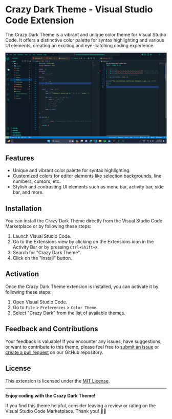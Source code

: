 # Crazy Dark Theme - Visual Studio Code Extension

The Crazy Dark Theme is a vibrant and unique color theme for Visual Studio Code. It offers a distinctive color palette for syntax highlighting and various UI elements, creating an exciting and eye-catching coding experience.

![Crazy Dark Theme Screenshot](Screenshot.png)

## Features

- Unique and vibrant color palette for syntax highlighting.
- Customized colors for editor elements like selection backgrounds, line numbers, cursors, etc.
- Stylish and contrasting UI elements such as menu bar, activity bar, side bar, and more.

## Installation

You can install the Crazy Dark Theme directly from the Visual Studio Code Marketplace or by following these steps:

1. Launch Visual Studio Code.
2. Go to the Extensions view by clicking on the Extensions icon in the Activity Bar or by pressing `Ctrl+Shift+X`.
3. Search for "Crazy Dark Theme".
4. Click on the "Install" button.

## Activation

Once the Crazy Dark Theme extension is installed, you can activate it by following these steps:

1. Open Visual Studio Code.
2. Go to `File` > `Preferences` > `Color Theme`.
3. Select "Crazy Dark" from the list of available themes.

## Feedback and Contributions

Your feedback is valuable! If you encounter any issues, have suggestions, or want to contribute to this theme, please feel free to [submit an issue](https://github.com/yourusername/your-extension-repo/issues) or [create a pull request](https://github.com/yourusername/your-extension-repo/pulls) on our GitHub repository.

## License

This extension is licensed under the [MIT License](LICENSE).

---

**Enjoy coding with the Crazy Dark Theme!**

If you find this theme helpful, consider leaving a review or rating on the Visual Studio Code Marketplace. Thank you! 🎨✨
